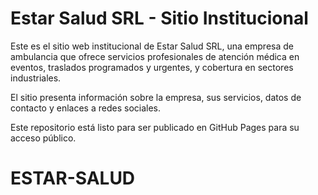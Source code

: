 # Estar Salud SRL - Sitio Institucional

Este es el sitio web institucional de Estar Salud SRL, una empresa de ambulancia que ofrece servicios profesionales de atención médica en eventos, traslados programados y urgentes, y cobertura en sectores industriales.

El sitio presenta información sobre la empresa, sus servicios, datos de contacto y enlaces a redes sociales.

Este repositorio está listo para ser publicado en GitHub Pages para su acceso público.
# ESTAR-SALUD
